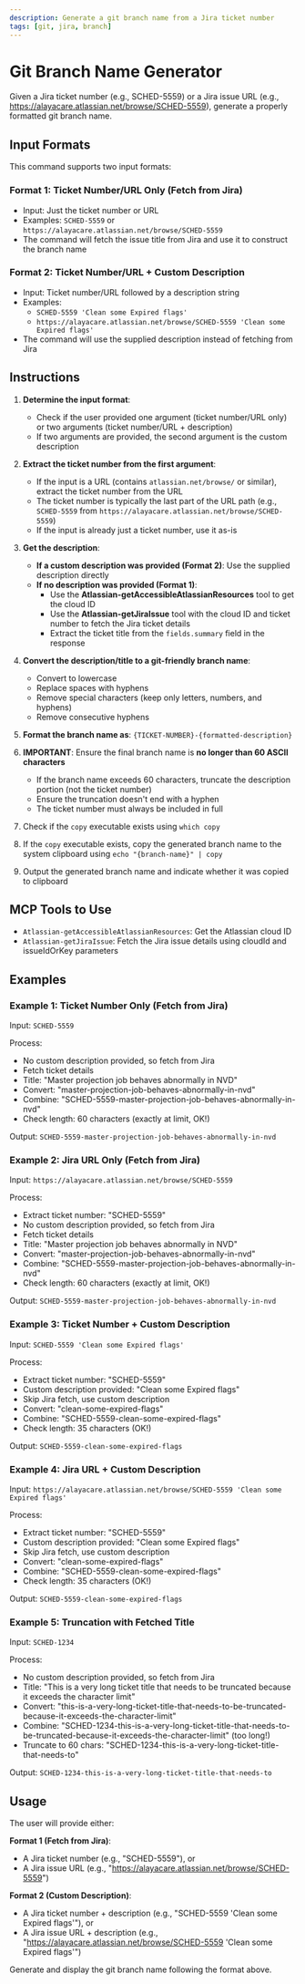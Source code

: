 ```yaml
---
description: Generate a git branch name from a Jira ticket number
tags: [git, jira, branch]
---
```


# Git Branch Name Generator

Given a Jira ticket number (e.g., SCHED-5559) or a Jira issue URL (e.g., https://alayacare.atlassian.net/browse/SCHED-5559), generate a properly formatted git branch name.

## Input Formats

This command supports two input formats:

### Format 1: Ticket Number/URL Only (Fetch from Jira)
- Input: Just the ticket number or URL
- Examples: `SCHED-5559` or `https://alayacare.atlassian.net/browse/SCHED-5559`
- The command will fetch the issue title from Jira and use it to construct the branch name

### Format 2: Ticket Number/URL + Custom Description
- Input: Ticket number/URL followed by a description string
- Examples:
  - `SCHED-5559 'Clean some Expired flags'`
  - `https://alayacare.atlassian.net/browse/SCHED-5559 'Clean some Expired flags'`
- The command will use the supplied description instead of fetching from Jira

## Instructions

1. **Determine the input format**:
   - Check if the user provided one argument (ticket number/URL only) or two arguments (ticket number/URL + description)
   - If two arguments are provided, the second argument is the custom description

2. **Extract the ticket number from the first argument**:
   - If the input is a URL (contains `atlassian.net/browse/` or similar), extract the ticket number from the URL
   - The ticket number is typically the last part of the URL path (e.g., `SCHED-5559` from `https://alayacare.atlassian.net/browse/SCHED-5559`)
   - If the input is already just a ticket number, use it as-is

3. **Get the description**:
   - **If a custom description was provided (Format 2)**: Use the supplied description directly
   - **If no description was provided (Format 1)**:
     - Use the **Atlassian-getAccessibleAtlassianResources** tool to get the cloud ID
     - Use the **Atlassian-getJiraIssue** tool with the cloud ID and ticket number to fetch the Jira ticket details
     - Extract the ticket title from the `fields.summary` field in the response

4. **Convert the description/title to a git-friendly branch name**:
   - Convert to lowercase
   - Replace spaces with hyphens
   - Remove special characters (keep only letters, numbers, and hyphens)
   - Remove consecutive hyphens

5. **Format the branch name as**: `{TICKET-NUMBER}-{formatted-description}`

6. **IMPORTANT**: Ensure the final branch name is **no longer than 60 ASCII characters**
   - If the branch name exceeds 60 characters, truncate the description portion (not the ticket number)
   - Ensure the truncation doesn't end with a hyphen
   - The ticket number must always be included in full

7. Check if the `copy` executable exists using `which copy`

8. If the `copy` executable exists, copy the generated branch name to the system clipboard using `echo "{branch-name}" | copy`

9. Output the generated branch name and indicate whether it was copied to clipboard

## MCP Tools to Use

- `Atlassian-getAccessibleAtlassianResources`: Get the Atlassian cloud ID
- `Atlassian-getJiraIssue`: Fetch the Jira issue details using cloudId and issueIdOrKey parameters

## Examples

### Example 1: Ticket Number Only (Fetch from Jira)

Input: `SCHED-5559`

Process:
- No custom description provided, so fetch from Jira
- Fetch ticket details
- Title: "Master projection job behaves abnormally in NVD"
- Convert: "master-projection-job-behaves-abnormally-in-nvd"
- Combine: "SCHED-5559-master-projection-job-behaves-abnormally-in-nvd"
- Check length: 60 characters (exactly at limit, OK!)

Output: `SCHED-5559-master-projection-job-behaves-abnormally-in-nvd`

### Example 2: Jira URL Only (Fetch from Jira)

Input: `https://alayacare.atlassian.net/browse/SCHED-5559`

Process:
- Extract ticket number: "SCHED-5559"
- No custom description provided, so fetch from Jira
- Fetch ticket details
- Title: "Master projection job behaves abnormally in NVD"
- Convert: "master-projection-job-behaves-abnormally-in-nvd"
- Combine: "SCHED-5559-master-projection-job-behaves-abnormally-in-nvd"
- Check length: 60 characters (exactly at limit, OK!)

Output: `SCHED-5559-master-projection-job-behaves-abnormally-in-nvd`

### Example 3: Ticket Number + Custom Description

Input: `SCHED-5559 'Clean some Expired flags'`

Process:
- Extract ticket number: "SCHED-5559"
- Custom description provided: "Clean some Expired flags"
- Skip Jira fetch, use custom description
- Convert: "clean-some-expired-flags"
- Combine: "SCHED-5559-clean-some-expired-flags"
- Check length: 35 characters (OK!)

Output: `SCHED-5559-clean-some-expired-flags`

### Example 4: Jira URL + Custom Description

Input: `https://alayacare.atlassian.net/browse/SCHED-5559 'Clean some Expired flags'`

Process:
- Extract ticket number: "SCHED-5559"
- Custom description provided: "Clean some Expired flags"
- Skip Jira fetch, use custom description
- Convert: "clean-some-expired-flags"
- Combine: "SCHED-5559-clean-some-expired-flags"
- Check length: 35 characters (OK!)

Output: `SCHED-5559-clean-some-expired-flags`

### Example 5: Truncation with Fetched Title

Input: `SCHED-1234`

Process:
- No custom description provided, so fetch from Jira
- Title: "This is a very long ticket title that needs to be truncated because it exceeds the character limit"
- Convert: "this-is-a-very-long-ticket-title-that-needs-to-be-truncated-because-it-exceeds-the-character-limit"
- Combine: "SCHED-1234-this-is-a-very-long-ticket-title-that-needs-to-be-truncated-because-it-exceeds-the-character-limit" (too long!)
- Truncate to 60 chars: "SCHED-1234-this-is-a-very-long-ticket-title-that-needs-to"

Output: `SCHED-1234-this-is-a-very-long-ticket-title-that-needs-to`

## Usage

The user will provide either:

**Format 1 (Fetch from Jira)**:
- A Jira ticket number (e.g., "SCHED-5559"), or
- A Jira issue URL (e.g., "https://alayacare.atlassian.net/browse/SCHED-5559")

**Format 2 (Custom Description)**:
- A Jira ticket number + description (e.g., "SCHED-5559 'Clean some Expired flags'"), or
- A Jira issue URL + description (e.g., "https://alayacare.atlassian.net/browse/SCHED-5559 'Clean some Expired flags'")

Generate and display the git branch name following the format above.
